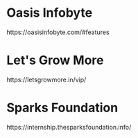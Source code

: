 <h1>Oasis Infobyte</h1>
https://oasisinfobyte.com/#features

<h1>Let's Grow More</h1>
https://letsgrowmore.in/vip/

<h1>Sparks Foundation</h1>
https://internship.thesparksfoundation.info/
